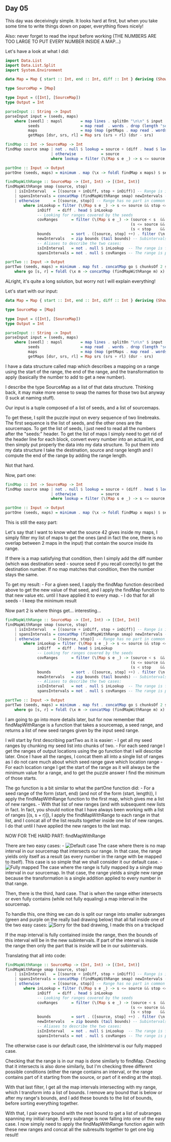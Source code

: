 ## Day 05

This day was deceivingly simple. It looks hard at first, but when you take
some time to write things down on paper, everything flows nicely!

Also: never forget to read the input before working (THE NUMBERS ARE TOO LARGE TO PUT EVERY NUMBER INSIDE A MAP...)

Let's have a look at what I did:
```hs
import Data.List
import Data.List.Split
import System.Environment

data Map = Map { start :: Int, end :: Int, diff :: Int } deriving (Show)

type SourceMap = [Map]

type Input = ([Int], [SourceMap])
type Output = Int

parseInput :: String -> Input
parseInput input = (seeds, maps)
    where [seedl] : mapsl        = map lines . splitOn "\n\n" $ input
          seeds                  = map read  . words . drop (length "seeds: ") $ seedl
          maps                   = map (map (getMaps . map read . words) . tail) mapsl
          getMaps [dsr, srs, rl] = Map srs (srs + rl) (dsr - srs)

findMap :: Int -> SourceMap -> Int
findMap source smap | not . null $ lookup = source + (diff . head $ lookup)
                    | otherwise           = source
                    where lookup = filter (\(Map s e _) -> s <= source && source < e) smap

partOne :: Input -> Output
partOne (seeds, maps) = minimum . map (\x -> foldl findMap x maps) $ seeds

findMapWithRange :: SourceMap -> (Int, Int) -> [(Int, Int)]
findMapWithRange smap (source, stop)
    | isInInterval   = [(source + inDiff, stop + inDiff)] -- Range is in an interval,new range is linear application
    | spansIntervals = concatMap (findMapWithRange smap) newIntervals -- Range spans some intervals, we apply on the subintervals
    | otherwise      = [(source, stop)] -- Range has no part in common with an interval, so it doesn't change
        where inLookup = filter (\(Map s e _) -> s <= source && stop <= e) smap    -- Case 0: The range is inside an interval
              inDiff   = diff . head $ inLookup
              -- Looking for ranges covered by the seeds
              covRanges      = filter (\(Map s e _) -> (source < s  && e < stop)   ||   -- Case 1: Interval is fully in range
                                                       (s <= source && source < e) ||   -- Case 2: Start of range is in interval
                                                       (s < stop    && stop <= e)) smap -- Case 3: End of range is in interval
              bounds         = sort . ([source, stop] ++) . filter (\n -> source < n && n < stop) . concatMap (\m -> [start m, end m]) $ covRanges
              newIntervals   = zip bounds (tail bounds) -- Subintervals spanning (source, stop(
              -- Aliases to describe the two cases:
              isInInterval   = not . null $ inLookup  -- The range is fully in an interval
              spansIntervals = not . null $ covRanges -- The range is partially in an interval

partTwo :: Input -> Output
partTwo (seeds, maps) = minimum . map fst . concatMap go $ chunksOf 2 seeds
    where go [s, r] = foldl (\x m -> concatMap (findMapWithRange m) x) [(s, s + r)] maps
```

ALright, it's quite a long solution, but worry not I will explain everything!

Let's start with our input:
```hs
data Map = Map { start :: Int, end :: Int, diff :: Int } deriving (Show)

type SourceMap = [Map]

type Input = ([Int], [SourceMap])
type Output = Int

parseInput :: String -> Input
parseInput input = (seeds, maps)
    where [seedl] : mapsl        = map lines . splitOn "\n\n" $ input
          seeds                  = map read  . words . drop (length "seeds: ") $ seedl
          maps                   = map (map (getMaps . map read . words) . tail) mapsl
          getMaps [dsr, srs, rl] = Map srs (srs + rl) (dsr - srs)
```
I have a data structure called map which describes a mapping on a range using the start of the range,
the end of the range, and the transformation to apply (basically the number to add to get a new number).

I describe the type SourceMap as a list of that data structure. Thinking back, it may make more sense to swap the names for those two but anyway (I suck at naming stuff).

Our input is a tuple composed of a list of seeds, and a list of sourcemaps.

To get these, I split the puzzle input on every sequence of two linebreaks. The first sequence is the list of seeds, and the other ones are the sourcemaps.
To get the list of seeds, I just need to read all the numbers after the "seeds:" header.
To get the list of maps I simply need to get rid of the header line for each block, convert every number into an actual Int, and then simply put properly the data into my data structure.
To put them into my data structure I take the destination, source and range length and I compute the end of the range by adding the range length.

Not that hard.

Now, part one:
```hs
findMap :: Int -> SourceMap -> Int
findMap source smap | not . null $ lookup = source + (diff . head $ lookup)
                    | otherwise           = source
                    where lookup = filter (\(Map s e _) -> s <= source && source < e) smap

partOne :: Input -> Output
partOne (seeds, maps) = minimum . map (\x -> foldl findMap x maps) $ seeds
```

This is still the easy part:

Let's say that I want to know what the source 42 gives inside my maps, I simply filter my list of maps to get the ones
(and in fact the one, there is no overlap between 2 maps in the input) that contain the source inside its range.

If there is a map satisfying that condition, then I simply add the diff number (which was destination seed - source seed if you recall corectly) to get the destination number.
If no map matches that condition, then the number stays the same.

To get my result:
    - For a given seed, I apply the findMap function described above to get the new value of that seed, and I apply the findMap function to that new value etc. until I have applied it to every map.
    - I do that for all seeds
    - I keep the minimum result


Now part 2 is where things get... interesting...
```hs
findMapWithRange :: SourceMap -> (Int, Int) -> [(Int, Int)]
findMapWithRange smap (source, stop)
    | isInInterval   = [(source + inDiff, stop + inDiff)] -- Range is in an interval,new range is linear application
    | spansIntervals = concatMap (findMapWithRange smap) newIntervals -- Range spans some intervals, we apply on the subintervals
    | otherwise      = [(source, stop)] -- Range has no part in common with an interval, so it doesn't change
        where inLookup = filter (\(Map s e _) -> s <= source && stop <= e) smap    -- Case 0: The range is inside an interval
              inDiff   = diff . head $ inLookup
              -- Looking for ranges covered by the seeds
              covRanges      = filter (\(Map s e _) -> (source < s  && e < stop)   ||   -- Case 1: Interval is fully in range
                                                       (s <= source && source < e) ||   -- Case 2: Start of range is in interval
                                                       (s < stop    && stop <= e)) smap -- Case 3: End of range is in interval
              bounds         = sort . ([source, stop] ++) . filter (\n -> source < n && n < stop) . concatMap (\m -> [start m, end m]) $ covRanges
              newIntervals   = zip bounds (tail bounds) -- Subintervals spanning (source, stop(
              -- Aliases to describe the two cases:
              isInInterval   = not . null $ inLookup  -- The range is fully in an interval
              spansIntervals = not . null $ covRanges -- The range is partially in an interval

partTwo :: Input -> Output
partTwo (seeds, maps) = minimum . map fst . concatMap go $ chunksOf 2 seeds
    where go [s, r] = foldl (\x m -> concatMap (findMapWithRange m) x) [(s, s + r)] maps
```

I am going to go into more details later, but for now remember that findMapWithRange is a function that takes a sourcemap, a seed range, 
and returns a list of new seed ranges given by the input seed range.

I will start by first describing partTwo as it is easier:
    - I get all my seed ranges by chunking my seed list into chunks of two.
    - For each seed range I get the ranges of output locations using the go function that I will describe later.
      Once I have all the ranges, I concat them all into a single list of ranges as I do not care much about which seed range gave which location range
    - For each location range I get the start of the range as it will always be the minimum value for a range, and to get the puzzle answer I find the minimum of those starts.

The go function is a bit similar to what the partOne function did:
    - For a seed range of the form (start, end) (and not of the form (start, length)), I apply the findMapWithRange function to the first map,
      which gives me a list of new ranges.
    - With that list of new ranges (and with subsequent new lists in fact. In fact, you should notice that I have always been working with a list of ranges [(s, s + r)]), I apply the findMapWithRange to each range in that list, and I concat all of the list results together inside one list of new ranges. I do that until I have applied the new ranges to the last map.



NOW FOR THE HARD PART: findMapWithRange

There are two easy cases:
    - ![Default case](https://cdn.discordapp.com/attachments/455387472730259459/1182100573349228635/image.png?ex=658377f3&is=657102f3&hm=325db2e110f7b844a29f5ffc160c15046ac9d6acdf50ab09189a49f6030ad478&) The case where there is no map interval in our sourcemap that intersects our range. In that case, the range yields only itself as a result (as every number in the range with be mapped to itself). This case is so simple that we shall consider it our default case.
    - ![Fully mapped](https://cdn.discordapp.com/attachments/455387472730259459/1182100024243535943/image.png?ex=65837770&is=65710270&hm=a856c7e50d22387b77742d87731e5eeec1867a6ab37fcbda2aa87d83b7e4e2c1&) The case where the range is fully mapped by a single map interval in our sourcemap. In that case, the range yields a single new range because the transformation is a single addition applied to every number in that range.

Then, there is the third, hard case. That is when the range either intersects or even fully contains (while not fully equaling) a map interval in the sourcemap.

To handle this, one thing we can do is split our range into smaller subranges (green and purple on the really bad drawing below) that all fall inside one of the two easy cases:
![Sorry for the bad drawing, I made this on a trackpad](https://media.discordapp.net/attachments/455387472730259459/1182102336273915964/image.png?ex=65837997&is=65710497&hm=f7768994db5005e36841e01bf3330dad1803bf01df17102e18c3178e1f430acf&=&format=webp&quality=lossless&width=2160&height=1120)

If the map interval is fully contained inside the range, then the bounds of this interval will be in the new subintervals. If part of the interval is inside the range then only the part that is inside will be in our subintervals.

Translating that all into code:
```hs
findMapWithRange :: SourceMap -> (Int, Int) -> [(Int, Int)]
findMapWithRange smap (source, stop)
    | isInInterval   = [(source + inDiff, stop + inDiff)] -- Range is in an interval,new range is linear application
    | spansIntervals = concatMap (findMapWithRange smap) newIntervals -- Range spans some intervals, we apply on the subintervals
    | otherwise      = [(source, stop)] -- Range has no part in common with an interval, so it doesn't change
        where inLookup = filter (\(Map s e _) -> s <= source && stop <= e) smap    -- Case 0: The range is inside an interval
              inDiff   = diff . head $ inLookup
              -- Looking for ranges covered by the seeds
              covRanges      = filter (\(Map s e _) -> (source < s  && e < stop)   ||   -- Case 1: Interval is fully in range
                                                       (s <= source && source < e) ||   -- Case 2: Start of range is in interval
                                                       (s < stop    && stop <= e)) smap -- Case 3: End of range is in interval
              bounds         = sort . ([source, stop] ++) . filter (\n -> source < n && n < stop) . concatMap (\m -> [start m, end m]) $ covRanges
              newIntervals   = zip bounds (tail bounds) -- Subintervals spanning (source, stop(
              -- Aliases to describe the two cases:
              isInInterval   = not . null $ inLookup  -- The range is fully in an interval
              spansIntervals = not . null $ covRanges -- The range is partially in an interval
```
The otherwise case is our default case, the isInInterval is our fully mapped case.

Checking that the range is in our map is done similarly to findMap. Checking that it intersects is also done similarly, but I'm checking three different possible conditions (either the range contains an interval, or the range contains part of it starting from the source, or part of it ending at the stop).

With that last filter, I get all the map intervals intersecting with my range, which I transform into a list of bounds. I remove any bound that is below or after my range's bounds, and I add these bounds to the list of bounds, before sorting everything together.

With that, I pair every bound with the next bound to get a list of subranges spanning my initial range. Every subrange is now falling into one of the easy case. I now simply need to apply the findMapWithRange function again with these new ranges and concat all the subresults together to get one big result!
